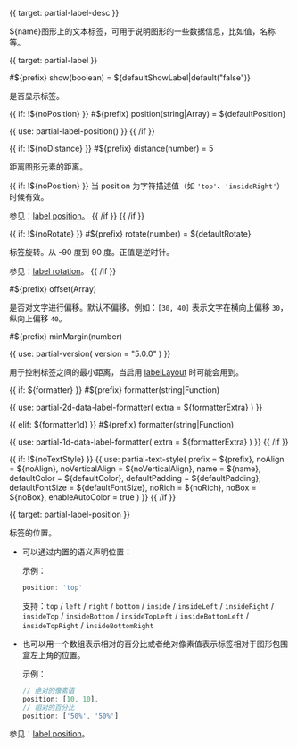 
{{ target: partial-label-desc }}

${name}图形上的文本标签，可用于说明图形的一些数据信息，比如值，名称等。



{{ target: partial-label }}

#${prefix} show(boolean) = ${defaultShowLabel|default("false")}

<ExampleUIControlBoolean default="${defaultShowLabel|default(false)}" />

是否显示标签。

{{ if: !${noPosition} }}
#${prefix} position(string|Array) = ${defaultPosition}

<ExampleUIControlEnum options="top,left,right,bottom,inside,insideLeft,insideRight,insideTop,insideBottom,insideTopLeft,insideBottomLeft,insideTopRight,insideBottomRight,outside" />

{{ use: partial-label-position() }}
{{ /if }}

{{ if: !${noDistance} }}
#${prefix} distance(number) = 5

<ExampleUIControlNumber default="5" min="0" step="0.5" />

距离图形元素的距离。

{{ if: !${noPosition} }}
当 position 为字符描述值（如 `'top'`、`'insideRight'`）时候有效。

参见：[label position](${galleryEditorPath}doc-example/label-position)。
{{ /if }}
{{ /if }}

{{ if: !${noRotate} }}
#${prefix} rotate(number) = ${defaultRotate}

<ExampleUIControlAngle default="${defaultRotate|default(0)}" min="-90" max="90" step="1" />

标签旋转。从 -90 度到 90 度。正值是逆时针。

参见：[label rotation](${galleryEditorPath}bar-label-rotation)。
{{ /if }}

#${prefix} offset(Array)

<ExampleUIControlVector dims="x,y" step="0.5" separate="true" />

是否对文字进行偏移。默认不偏移。例如：`[30, 40]` 表示文字在横向上偏移 `30`，纵向上偏移 `40`。

#${prefix} minMargin(number)

{{ use: partial-version(
    version = "5.0.0"
) }}

用于控制标签之间的最小距离，当启用 [labelLayout](~series.labelLayout) 时可能会用到。

{{ if: ${formatter} }}
#${prefix} formatter(string|Function)

{{ use: partial-2d-data-label-formatter(
    extra = ${formatterExtra}
) }}

{{ elif: ${formatter1d} }}
#${prefix} formatter(string|Function)

{{ use: partial-1d-data-label-formatter(
    extra = ${formatterExtra}
) }}
{{ /if }}

{{ if: !${noTextStyle} }}
{{ use: partial-text-style(
    prefix = ${prefix},
    noAlign = ${noAlign},
    noVerticalAlign = ${noVerticalAlign},
    name = ${name},
    defaultColor = ${defaultColor},
    defaultPadding = ${defaultPadding},
    defaultFontSize = ${defaultFontSize},
    noRich = ${noRich},
    noBox = ${noBox},
    enableAutoColor = true
) }}
{{ /if }}



{{ target: partial-label-position }}

标签的位置。

+ 可以通过内置的语义声明位置：

    示例：
    ```ts
    position: 'top'
    ```

    支持：`top` / `left` / `right` / `bottom` / `inside` / `insideLeft` / `insideRight` / `insideTop` / `insideBottom` / `insideTopLeft` / `insideBottomLeft` / `insideTopRight` / `insideBottomRight`

+ 也可以用一个数组表示相对的百分比或者绝对像素值表示标签相对于图形包围盒左上角的位置。

    示例：
    ```ts
    // 绝对的像素值
    position: [10, 10],
    // 相对的百分比
    position: ['50%', '50%']
    ```

参见：[label position](${galleryViewPath}doc-example/label-position)。

